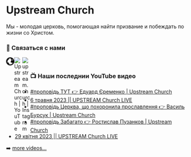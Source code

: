# Upstream Church

Мы - молодая церковь, помогающая найти призвание и побеждать по жизни со Христом.

### 👥 Связаться с нами

[<img align="left" alt="upstream.life" width="22px" src="https://raw.githubusercontent.com/iconic/open-iconic/master/svg/globe.svg" />][website]
[<img align="left" alt="UpstreamChurch | YouTube" width="22px" src="https://cdn.jsdelivr.net/npm/simple-icons@v3/icons/youtube.svg" />][youtube]
[<img align="left" alt="upstream.church | Instagram" width="22px" src="https://cdn.jsdelivr.net/npm/simple-icons@v3/icons/instagram.svg" />][instagram]

<br />

### 📺 Наши последнии YouTube видео
<!-- YOUTUBE:START -->
- [#проповідь ТУТ 👉 Едуард Єременко | Upstream Church](https://www.youtube.com/watch?v=42kBjLLzJCM)
- [6 травня 2023 || UPSTREAM Church LIVE](https://www.youtube.com/watch?v=cNd1wP2pUs0)
- [#проповідь Церква, що похоронила прославлення 👉 Василь Бурсук | Upstream Church](https://www.youtube.com/watch?v=tfD6OpIccdo)
- [#проповідь Забагато 👉 Ростислав Пузанков | Upstream Church](https://www.youtube.com/watch?v=0Jr_qTzH0sU)
- [29 квітня 2023 || UPSTREAM Church LIVE](https://www.youtube.com/watch?v=nf09rX1MO88)
<!-- YOUTUBE:END -->

➡️ [more videos...](https://youtube.com/UpstreamChurch)

[website]: https://upstream.life/
[youtube]: https://youtube.com/UpstreamChurch
[instagram]: https://www.instagram.com/upstream.church
